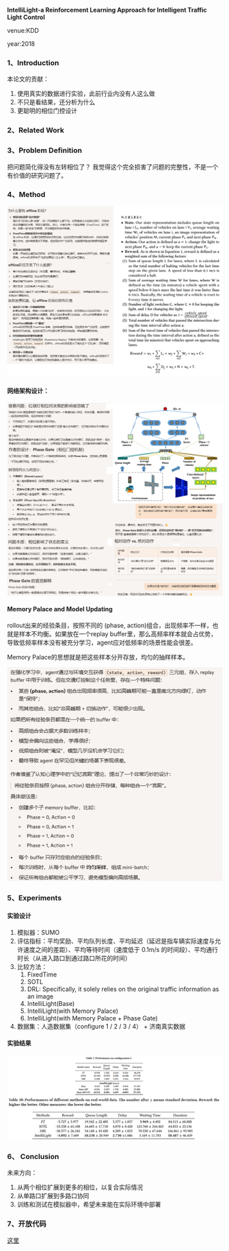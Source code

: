 **IntelliLight-a Reinforcement Learning Approach for Intelligent Traffic Light Control**

venue:KDD

year:2018

### 1、Introduction

本论文的贡献：

1. 使用真实的数据进行实验，此前行业内没有人这么做
2. 不只是看结果，还分析为什么
3. 更聪明的相位门控设计

### 2、Related Work

### 3、Problem Definition

把问题简化得没有左转相位了？ 我觉得这个完全损害了问题的完整性，不是一个有价值的研究问题了。

### 4、Method

![image-20250919164535323](img/image-20250919164535323.png)

#### 网络架构设计：

![image-20250919172128100](img/image-20250919172128100.png)

#### Memory Palace and Model Updating

rollout出来的经验条目，按照不同的 (phase, action)组合，出现频率不一样，也就是样本不均衡。如果放在一个replay buffer里，那么高频率样本就会占优势，导致低频率样本没有被充分学习，agent应对低频率的场景性能会很差。

Memory Palace的思想就是把这些样本分开存放，均匀的抽样样本。

![image-20250919173004559](img/image-20250919173004559.png)

### 5、Experiments

#### 实验设计

1. 模拟器：SUMO
2. 评估指标：平均奖励、平均队列长度、平均延迟（延迟是指车辆实际速度与允许速度之间的差距）、平均等待时间（速度低于 0.1m/s 的时间段）、平均通行时长（从进入路口到通过路口所花的时间）
3. 比较方法：
   1. FixedTime
   2. SOTL
   3. DRL: Specifically, it solely relies on the original traffic information as an image
   4. IntelliLight(Base)
   5. IntelliLight(with Memory Palace)
   6. IntelliLight(with Memory Palace + Phase Gate)
4. 数据集：人造数据集（configure 1 / 2 / 3 / 4） + 济南真实数据

#### 实验结果

![image-20250919184139131](img/image-20250919184139131.png)

### 6、 Conclusion

未来方向：

1. 从两个相位扩展到更多的相位，以复合实际情况
2. 从单路口扩展到多路口协同
3. 训练和测试在模拟器中，希望未来能在实际环境中部署

### 7、开放代码

[这里](https://github.com/wingsweihua/IntelliLight)